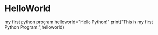 # HelloWorld
my first python program
helloworld="Hello Python!"
print("This is my first Python Program:",helloworld)
